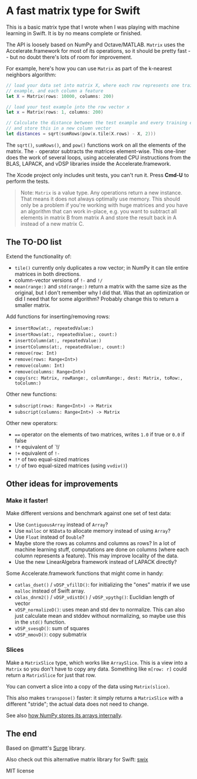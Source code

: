 # A fast matrix type for Swift

This is a basic matrix type that I wrote when I was playing with machine learning in Swift. It is by no means complete or finished.

The API is loosely based on NumPy and Octave/MATLAB. `Matrix` uses the Accelerate.framework for most of its operations, so it should be pretty fast -- but no doubt there's lots of room for improvement.

For example, here's how you can use `Matrix` as part of the k-nearest neighbors algorithm:

```swift
// load your data set into matrix X, where each row represents one training
// example, and each column a feature
let X = Matrix(rows: 10000, columns: 200)

// load your test example into the row vector x
let x = Matrix(rows: 1, columns: 200)

// Calculate the distance between the test example and every training example
// and store this in a new column vector
let distances = sqrt(sumRows(pow(x.tile(X.rows) - X, 2)))
```

The `sqrt()`, `sumRows()`, and `pow()` functions work on all the elements of the matrix. The `-` operator subtracts the matrices element-wise. This one-liner does the work of several loops, using accelerated CPU instructions from the BLAS, LAPACK, and vDSP libraries inside the Accelerate.framework.

The Xcode project only includes unit tests, you can't run it. Press **Cmd-U** to perform the tests.

> Note: `Matrix` is a value type. Any operations return a new instance. That means it does not always optimally use memory. This should only be a problem if you're working with huge matrices and you have an algorithm that can work in-place, e.g. you want to subtract all elements in matrix B from matrix A and store the result back in A instead of a new matrix C.

## The TO-DO list

Extend the functionality of:

- `tile()` currently only duplicates a row vector; in NumPy it can tile entire matrices in both directions.
- column-vector versions of `!-` and `!/`
- `mean(range:)` and `std(range:)` return a matrix with the same size as the original, but I don't remember why I did that. Was that an optimization or did I need that for some algorithm? Probably change this to return a smaller matrix.

Add functions for inserting/removing rows:

- `insertRow(at:, repeatedValue:)`
- `insertRows(at:, repeatedValue:, count:)`
- `insertColumn(at:, repeatedValue:)`
- `insertColumns(at:, repeatedValue:, count:)`
- `remove(row: Int)`
- `remove(rows: Range<Int>)`
- `remove(column: Int)`
- `remove(columns: Range<Int>)`
- `copy(src: Matrix, rowRange:, columnRange:, dest: Matrix, toRow:, toColumn:)`

Other new functions:

- `subscript(rows: Range<Int>) -> Matrix`
- `subscript(columns: Range<Int>) -> Matrix`

Other new operators:

- `==` operator on the elements of two matrices, writes `1.0` if true or `0.0` if false
- `!*` equivalent of `!/
- `!+` equivalent of `!-`
- `!*` of two equal-sized matrices
- `!/` of two equal-sized matrices (using `vvdiv()`)

## Other ideas for improvements

### Make it faster!

Make different versions and benchmark against one set of test data:

- Use `ContiguousArray` instead of `Array`?
- Use `malloc` or `NSData` to allocate memory instead of using `Array`?
- Use `Float` instead of `Double`?
- Maybe store the rows as columns and columns as rows? In a lot of machine learning stuff, computations are done on columns (where each column represents a feature). This may improve locality of the data.
- Use the new LinearAlgebra framework instead of LAPACK directly?

Some Accelerate.framework functions that might come in handy:

- `catlas_dset()` / `vDSP_vfillD()`: for initializing the "ones" matrix if we use `malloc` instead of Swift array.
- `cblas_dnrm2()` / `vDSP_vdistD()` / `vDSP_vpythg()`: Euclidian length of vector
- `vDSP_normalizeD()`: uses mean and std dev to normalize. This can also just calculate mean and stddev without normalizing, so maybe use this in the `std()` function.
- `vDSP_svesqD()`: sum of squares
- `vDSP_mmovD()`: copy submatrix

### Slices

Make a `MatrixSlice` type, which works like `ArraySlice`. This is a view into a `Matrix` so you don't have to copy any data. Something like `m[row: r]` could return a `MatrixSlice` for just that row.

You can convert a slice into a copy of the data using `Matrix(slice)`.

This also makes `transpose()` faster: it simply returns a `MatrixSlice` with a different "stride"; the actual data does not need to change.

See also [how NumPy stores its arrays internally](http://www.scipy-lectures.org/advanced/advanced_numpy/index.html).

## The end

Based on @mattt's [Surge](https://github.com/mattt/Surge) library.

Also check out this alternative matrix library for Swift: [swix](http://scottsievert.com/swix/)

MIT license
